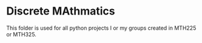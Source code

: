 # Discrete MAthmatics

This folder is used for all python projects I or my groups created in MTH225 or MTH325.
